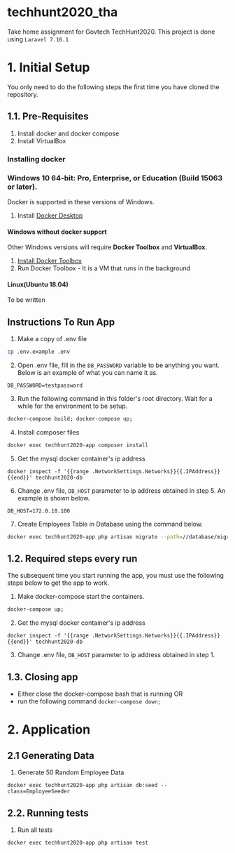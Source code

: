 # techhunt2020_tha
Take home assignment for Govtech TechHunt2020. This project is done using `Laravel 7.16.1`

# 1. Initial Setup

You only need to do the following steps the first time you have cloned the repository.

## 1.1. Pre-Requisites

1. Install docker and docker compose
2. Install VirtualBox

### Installing docker

### Windows 10 64-bit: Pro, Enterprise, or Education (Build 15063 or later).
Docker is supported in these versions of Windows.

1. Install [Docker Desktop](https://docs.docker.com/docker-for-windows/install/)

#### Windows without docker support
Other Windows versions will require **Docker Toolbox** and **VirtualBox**.

1. [Install Docker Toolbox](https://docs.docker.com/toolbox/toolbox_install_windows/)
2. Run Docker Toolbox - It is a VM that runs in the background

#### Linux(Ubuntu 18.04)
To be written

## Instructions To Run App
1. Make a copy of .env file 
```bash
cp .env.example .env
```

2. Open .env file, fill in the `DB_PASSWORD` variable to be anything you want. Below is an example of what you can name it as.
```
DB_PASSWORD=testpassword
```

3. Run the following command in this folder's root directory. Wait for a while for the environment to be setup.
```bash
docker-compose build; docker-compose up;
```

4. Install composer files
```bash
docker exec techhunt2020-app composer install
```

5. Get the mysql docker container's ip address
```
docker inspect -f '{{range .NetworkSettings.Networks}}{{.IPAddress}}{{end}}' techhunt2020-db
```

6. Change .env file, `DB_HOST` parameter to ip address obtained in step 5. An example is shown below.
```
DB_HOST=172.0.18.100
```

7. Create Employees Table in Database using the command below.
```bash
docker exec techhunt2020-app php artisan migrate --path=//database/migrations/standalone_mig
```

## 1.2. Required steps every run

The subsequent time you start running the app, you must use the following steps below to get the app  to work.

1. Make docker-compose start the containers. 
```bash
docker-compose up;
```

2. Get the mysql docker container's ip address
```
docker inspect -f '{{range .NetworkSettings.Networks}}{{.IPAddress}}{{end}}' techhunt2020-db
```

3. Change .env file, `DB_HOST` parameter to ip address obtained in step 1.

## 1.3. Closing app
 - Either close the docker-compose bash that is running OR 
 - run the following command `docker-compose down;`

# 2. Application 
## 2.1 Generating Data
1. Generate 50 Random Employee Data
```
docker exec techhunt2020-app php artisan db:seed --class=EmployeeSeeder
```

## 2.2. Running tests

1. Run all tests
```bash
docker exec techhunt2020-app php artisan test
```